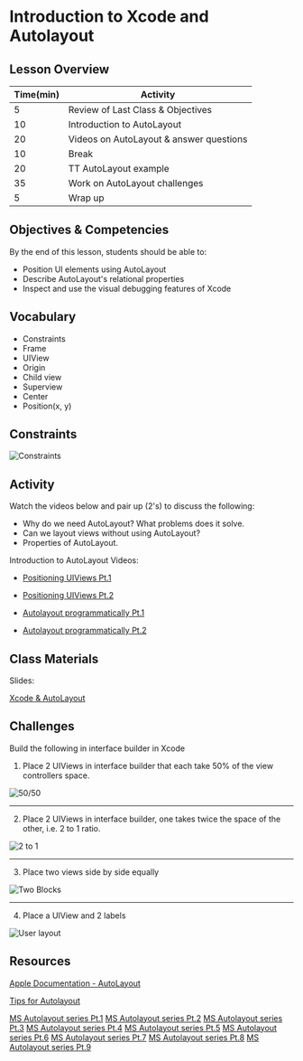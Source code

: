 # Introduction to Xcode and Autolayout

## Lesson Overview

| **Time(min)** | **Activity**                            |
| ------------- | ----------------------------------------|
| 5             | Review of Last Class & Objectives       |
| 10            | Introduction to AutoLayout              |
| 20            | Videos on AutoLayout & answer questions |
| 10            | Break                                   |
| 20            | TT AutoLayout example                   |
| 35            | Work on AutoLayout challenges           |
| 5             | Wrap up                                 |


## Objectives & Competencies

By the end of this lesson, students should be able to:

- Position UI elements using AutoLayout
- Describe AutoLayout's relational properties
- Inspect and use the visual debugging features of Xcode

## Vocabulary

- Constraints
- Frame
- UIView
- Origin
- Child view
- Superview
- Center
- Position(x, y)

## Constraints

![Constraints](assets/apple-constraint.png)

## Activity

Watch the videos below and pair up (2's) to discuss the following:
  - Why do we need AutoLayout? What problems does it solve.
  - Can we layout views without using AutoLayout?
  - Properties of AutoLayout.

Introduction to AutoLayout Videos:

- [Positioning UIViews Pt.1](https://www.youtube.com/watch?v=t_lmUi_E-70&t=37s)

- [Positioning UIViews Pt.2](https://www.youtube.com/watch?v=3GPnG5jsKS8&feature=youtu.be)

- [Autolayout programmatically Pt.1](https://www.youtube.com/watch?v=PYqaVQlKT0A)

- [Autolayout programmatically Pt.2](https://www.youtube.com/watch?v=qdzjCEl3ATg)

## Class Materials

Slides:

[Xcode & AutoLayout](https://docs.google.com/presentation/d/1NPCWrzL29k2xn7b78ANqTy-MsXUliMxWwvSjySxI9jc/edit?usp=sharing)

## Challenges

Build the following in interface builder in Xcode

1. Place 2 UIViews in interface builder that each take 50% of the view controllers space.


![50/50](assets/5050.png)

----------------

2. Place 2 UIViews in interface builder, one takes twice the space of the other, i.e. 2 to 1 ratio.

![2 to 1](assets/2to1.png)


----------------

3. Place two views side by side equally

![Two Blocks](assets/twoBlocks.png)

---------------

4. Place a UIView and 2 labels

![User layout](assets/userLayout.png)


## Resources

[Apple Documentation - AutoLayout](https://developer.apple.com/library/content/documentation/UserExperience/Conceptual/AutolayoutPG/index.html)

[Tips for Autolayout](https://blog.supereasyapps.com/30-auto-layout-best-practices/)

[MS Autolayout series Pt.1](https://www.youtube.com/watch?v=MEhDeQurPqg)
[MS Autolayout series Pt.2](https://www.youtube.com/watch?v=evILiMVw01E)
[MS Autolayout series Pt.3](https://www.youtube.com/watch?v=lsi68I_DwVQ&t=1082s)
[MS Autolayout series Pt.4](https://www.youtube.com/watch?v=d-Ukb0MOfy8)
[MS Autolayout series Pt.5](https://www.youtube.com/watch?v=bunRUPlr83Y)
[MS Autolayout series Pt.6](https://www.youtube.com/watch?v=38o--ZMWqHc)
[MS Autolayout series Pt.7](https://www.youtube.com/watch?v=LvRln-abo0U)
[MS Autolayout series Pt.8](https://www.youtube.com/watch?v=lq19vkSJ03M&t=637s)
[MS Autolayout series Pt.9](https://www.youtube.com/watch?v=ORLd596Kz2k)
